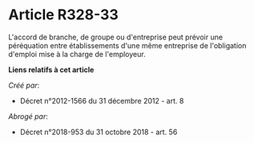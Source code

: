 # Article R328-33

L'accord de branche, de groupe ou d'entreprise peut prévoir une péréquation entre établissements d'une même entreprise de
l'obligation d'emploi mise à la charge de l'employeur.

**Liens relatifs à cet article**

_Créé par_:

  - Décret n°2012-1566 du 31 décembre 2012 - art. 8

_Abrogé par_:

  - Décret n°2018-953 du 31 octobre 2018 - art. 56
